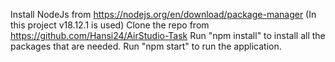 Install NodeJs from https://nodejs.org/en/download/package-manager (In this project v18.12.1 is used)
Clone the repo from https://github.com/Hansi24/AirStudio-Task
Run "npm install" to install all the packages that are needed.
Run "npm start" to run the application.
